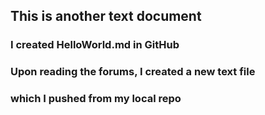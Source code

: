 ## This is another text document
### I created HelloWorld.md in GitHub
### Upon reading the forums, I created a new text file
### which I pushed from my local repo
